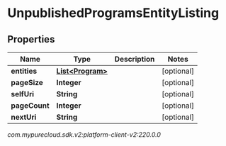 # UnpublishedProgramsEntityListing


## Properties

| Name | Type | Description | Notes |
| ------------ | ------------- | ------------- | ------------- |
| **entities** | [**List&lt;Program&gt;**](Program) |  |  [optional] |
| **pageSize** | **Integer** |  |  [optional] |
| **selfUri** | **String** |  |  [optional] |
| **pageCount** | **Integer** |  |  [optional] |
| **nextUri** | **String** |  |  [optional] |




_com.mypurecloud.sdk.v2:platform-client-v2:220.0.0_
